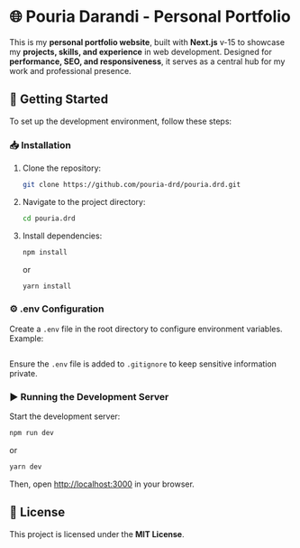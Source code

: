 # 🌐 Pouria Darandi - Personal Portfolio

This is my **personal portfolio website**, built with **Next.js** v-15 to showcase my **projects, skills, and experience** in web development. Designed for **performance, SEO, and responsiveness**, it serves as a central hub for my work and professional presence.

## 🚀 Getting Started

To set up the development environment, follow these steps:

### 📥 Installation

1. Clone the repository:
    ```bash
    git clone https://github.com/pouria-drd/pouria.drd.git
    ```
2. Navigate to the project directory:
    ```bash
    cd pouria.drd
    ```
3. Install dependencies:
    ```bash
    npm install
    ```
    or
    ```bash
    yarn install
    ```

### ⚙️ .env Configuration

Create a `.env` file in the root directory to configure environment variables. Example:

```env

```

Ensure the `.env` file is added to `.gitignore` to keep sensitive information private.

### ▶️ Running the Development Server

Start the development server:

```bash
npm run dev
```

or

```bash
yarn dev
```

Then, open [http://localhost:3000](http://localhost:3000) in your browser.

## 📜 License

This project is licensed under the **MIT License**.
